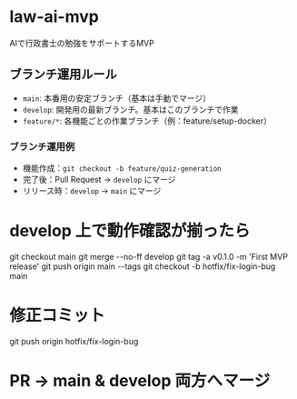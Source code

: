 # law-ai-mvp
AIで行政書士の勉強をサポートするMVP
## ブランチ運用ルール

- `main`: 本番用の安定ブランチ（基本は手動でマージ）
- `develop`: 開発用の最新ブランチ。基本はこのブランチで作業
- `feature/*`: 各機能ごとの作業ブランチ（例：feature/setup-docker）

### ブランチ運用例

- 機能作成：`git checkout -b feature/quiz-generation`
- 完了後：Pull Request → `develop` にマージ
- リリース時：`develop` → `main` にマージ
# develop 上で動作確認が揃ったら
git checkout main
git merge --no-ff develop
git tag -a v0.1.0 -m 'First MVP release'
git push origin main --tags
git checkout -b hotfix/fix-login-bug main
# 修正コミット
git push origin hotfix/fix-login-bug
# PR → main & develop 両方へマージ
